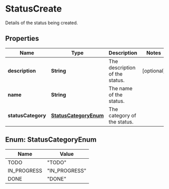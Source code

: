 

# StatusCreate

Details of the status being created.

## Properties

| Name | Type | Description | Notes |
|------------ | ------------- | ------------- | -------------|
|**description** | **String** | The description of the status. |  [optional] |
|**name** | **String** | The name of the status. |  |
|**statusCategory** | [**StatusCategoryEnum**](#StatusCategoryEnum) | The category of the status. |  |



## Enum: StatusCategoryEnum

| Name | Value |
|---- | -----|
| TODO | &quot;TODO&quot; |
| IN_PROGRESS | &quot;IN_PROGRESS&quot; |
| DONE | &quot;DONE&quot; |



